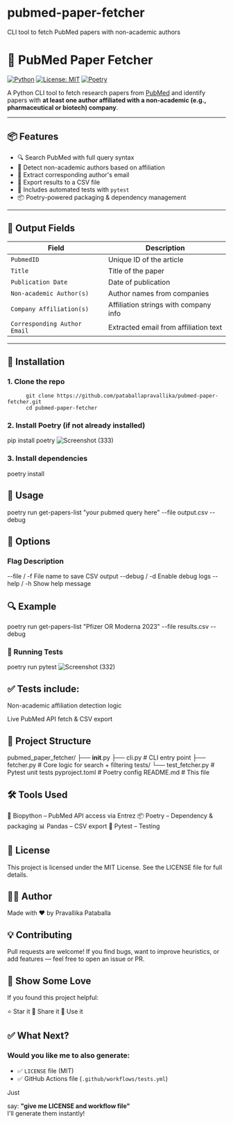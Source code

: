 # pubmed-paper-fetcher
CLI tool to fetch PubMed papers with non-academic authors
# 🧬 PubMed Paper Fetcher

[![Python](https://img.shields.io/badge/python-3.8%2B-blue)](https://www.python.org/)
[![License: MIT](https://img.shields.io/badge/License-MIT-green.svg)](LICENSE)
[![Poetry](https://img.shields.io/badge/built%20with-poetry-cyan)](https://python-poetry.org/)

A Python CLI tool to fetch research papers from [PubMed](https://pubmed.ncbi.nlm.nih.gov/) and identify papers with **at least one author affiliated with a non-academic (e.g., pharmaceutical or biotech) company**.

---

## 📦 Features

- 🔍 Search PubMed with full query syntax
- 🏢 Detect non-academic authors based on affiliation
- 📧 Extract corresponding author's email
- 📄 Export results to a CSV file
- 🧪 Includes automated tests with `pytest`
- 📦 Poetry-powered packaging & dependency management

---

## 📁 Output Fields

| Field                      | Description                                  |
|---------------------------|----------------------------------------------|
| `PubmedID`                | Unique ID of the article                     |
| `Title`                   | Title of the paper                           |
| `Publication Date`        | Date of publication                          |
| `Non-academic Author(s)`  | Author names from companies                  |
| `Company Affiliation(s)`  | Affiliation strings with company info        |
| `Corresponding Author Email` | Extracted email from affiliation text     |

---

## 🚀 Installation

### 1. Clone the repo
          git clone https://github.com/pataballapravallika/pubmed-paper-fetcher.git
          cd pubmed-paper-fetcher
### 2. Install Poetry (if not already installed)
pip install poetry
![Screenshot (333)](https://github.com/user-attachments/assets/2e057340-ae9f-43b8-9c59-671e00d7cccf)

### 3. Install dependencies

poetry install
## 🧪 Usage

poetry run get-papers-list "your pubmed query here" --file output.csv --debug
## 🔧 Options
### Flag	Description
--file / -f	File name to save CSV output
--debug / -d	Enable debug logs
--help / -h	Show help message

## 🔍 Example

poetry run get-papers-list "Pfizer OR Moderna 2023" --file results.csv --debug
### 🧪 Running Tests

poetry run pytest
![Screenshot (332)](https://github.com/user-attachments/assets/83a18f89-ba9b-410f-a1fa-5145ee47a6e5)

## ✅ Tests include:
Non-academic affiliation detection logic

Live PubMed API fetch & CSV export

## 📁 Project Structure

pubmed_paper_fetcher/
    ├── __init__.py
    ├── cli.py             # CLI entry point
    ├── fetcher.py         # Core logic for search + filtering
     tests/
    └── test_fetcher.py    # Pytest unit tests
    pyproject.toml         # Poetry config
    README.md              # This file


## 🛠 Tools Used

🔬 Biopython – PubMed API access via Entrez
📦 Poetry – Dependency & packaging
📊 Pandas – CSV export
🧪 Pytest – Testing

## 📝 License

This project is licensed under the MIT License.
See the LICENSE file for full details.



## 🙋‍♀️ Author
Made with ❤️ by Pravallika Pataballa



## 💡 Contributing
Pull requests are welcome!
If you find bugs, want to improve heuristics, or add features — feel free to open an issue or PR.



## 🌟 Show Some Love
If you found this project helpful:

⭐️ Star it
📣 Share it
🤝 Use it




## ✅ What Next?
### Would you like me to also generate:



- ✅ `LICENSE` file (MIT)
- ✅ GitHub Actions file (`.github/workflows/tests.yml`)

Just 

say: **"give me LICENSE and workflow file"**  
I'll generate them instantly!

